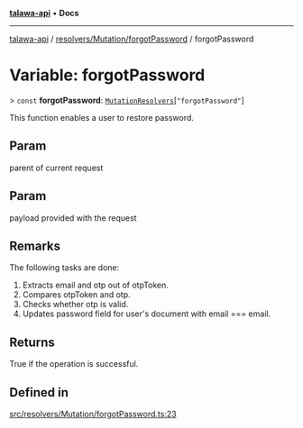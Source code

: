[**talawa-api**](../../../../README.md) • **Docs**

***

[talawa-api](../../../../modules.md) / [resolvers/Mutation/forgotPassword](../README.md) / forgotPassword

# Variable: forgotPassword

\> `const` **forgotPassword**: [`MutationResolvers`](../../../../types/generatedGraphQLTypes/type-aliases/MutationResolvers.md)\[`"forgotPassword"`\]

This function enables a user to restore password.

## Param

parent of current request

## Param

payload provided with the request

## Remarks

The following tasks are done:
1. Extracts email and otp out of otpToken.
2. Compares otpToken and otp.
3. Checks whether otp is valid.
4. Updates password field for user's document with email === email.

## Returns

True if the operation is successful.

## Defined in

[src/resolvers/Mutation/forgotPassword.ts:23](https://github.com/PalisadoesFoundation/talawa-api/blob/bba5d82264abb62b9e358a3d3fe1af18a8a8f6e4/src/resolvers/Mutation/forgotPassword.ts#L23)
